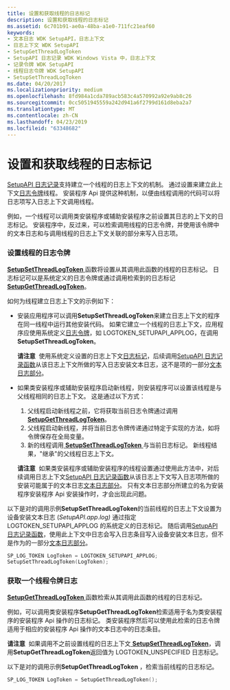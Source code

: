 ```yaml
---
title: 设置和获取线程的日志标记
description: 设置和获取线程的日志标记
ms.assetid: 6c701b91-ae0a-48ba-a1e0-711fc21eaf60
keywords:
- 文本日志 WDK SetupAPI，日志上下文
- 日志上下文 WDK SetupAPI
- SetupGetThreadLogToken
- SetupAPI 日志记录 WDK Windows Vista 中，日志上下文
- 记录令牌 WDK SetupAPI
- 线程日志令牌 WDK SetupAPI
- SetupSetThreadLogToken
ms.date: 04/20/2017
ms.localizationpriority: medium
ms.openlocfilehash: 8fd984a1cda789acb583c4a570992a92e9ab8c26
ms.sourcegitcommit: 0cc5051945559a242d941a6f2799d161d8eba2a7
ms.translationtype: MT
ms.contentlocale: zh-CN
ms.lasthandoff: 04/23/2019
ms.locfileid: "63348682"
---
```

# <a name="setting-and-getting-a-log-token-for-a-thread"></a>设置和获取线程的日志标记


[SetupAPI 日志记录](setupapi-logging--windows-vista-and-later-.md)支持建立一个线程的日志上下文的机制。 通过设置来建立此上下文[日志令牌](log-tokens.md)线程。 安装程序 Api 提供这种机制，以便由线程调用的代码可以将日志项写入日志上下文调用线程。

例如，一个线程可以调用类安装程序或辅助安装程序之前设置其日志的上下文的日志标记。 安装程序中，反过来，可以检索调用线程的日志令牌，并使用该令牌中的文本日志和与调用线程的日志上下文关联的部分来写入日志项。

### <a href="" id="setting-a-log-token-for-a-thread"></a> 设置线程的日志令牌

[ **SetupSetThreadLogToken** ](https://msdn.microsoft.com/library/windows/hardware/ff552216)函数将设置从其调用此函数的线程的日志标记。 日志标记可以是系统定义的日志令牌或通过调用检索到的日志标记[ **SetupGetThreadLogToken**](https://msdn.microsoft.com/library/windows/hardware/ff552211)。

如何为线程建立日志上下文的示例如下：

-   安装应用程序可以调用**SetupSetThreadLogToken**来建立日志上下文的程序在同一线程中运行其他安装代码。 如果它建立一个线程的日志上下文，应用程序应使用系统定义[日志令牌](log-tokens.md)，如 LOGTOKEN_SETUPAPI_APPLOG，在调用**SetupSetThreadLogToken**。

    **请注意**  使用系统定义设置的日志上下文[日志标记](log-tokens.md)，后续调用[SetupAPI 日志记录函数](https://msdn.microsoft.com/library/windows/hardware/ff550878)从该日志上下文所做的写入日志安装文本日志，这不是项的一部分[文本日志部分](format-of-a-text-log-section.md)。

     

-   如果类安装程序或辅助安装程序启动新线程，则安装程序可以设置该线程是与父线程相同的日志上下文。 这是通过以下方式：
    1.  父线程启动新线程之前，它将获取当前日志令牌通过调用[ **SetupGetThreadLogToken**](https://msdn.microsoft.com/library/windows/hardware/ff552211)。
    2.  父线程启动新线程，并将当前日志令牌传递通过特定于实现的方法，如将令牌保存在全局变量。
    3.  新的线程调用[ **SetupSetThreadLogToken** ](https://msdn.microsoft.com/library/windows/hardware/ff552216)与当前日志标记。 新线程结果，"继承"的父线程日志上下文。

    **请注意**  如果类安装程序或辅助安装程序的线程设置通过使用此方法中，对后续调用日志上下文[SetupAPI 日志记录函数](https://msdn.microsoft.com/library/windows/hardware/ff550878)从该日志上下文写入日志项所做的安装可能属于的文本日志[文本日志部分](format-of-a-text-log-section.md)。 只有文本日志部分所建立的名为安装程序安装程序 Api 安装操作时，才会出现此问题。

     

以下是对的调用示例**SetupSetThreadLogToken**的当前线程的日志上下文设置为设备安装文本日志 (*SetupAPI.app.log)* 通过指定LOGTOKEN_SETUPAPI_APPLOG 的系统定义的日志标记。 随后调用[SetupAPI 日志记录函数](https://msdn.microsoft.com/library/windows/hardware/ff550878)，使用此上下文中日志会写入日志条目写入设备安装文本日志，但不是作为的一部分[文本日志部分](format-of-a-text-log-section.md)。

```cpp
SP_LOG_TOKEN LogToken = LOGTOKEN_SETUPAPI_APPLOG;
SetupSetThreadLogToken(LogToken);
```

### <a href="" id="getting-a-log-token-for-a-thread"></a> 获取一个线程令牌日志

[ **SetupGetThreadLogToken** ](https://msdn.microsoft.com/library/windows/hardware/ff552211)函数检索从其调用此函数的线程的日志标记。

例如，可以调用类安装程序**SetupGetThreadLogToken**检索适用于名为类安装程序的安装程序 Api 操作的日志标记。 类安装程序然后可以使用此检索的日志令牌适用于相应的安装程序 Api 操作的文本日志中的日志条目。

**请注意**  如果调用不之前设置线程的日志上下文[ **SetupSetThreadLogToken**](https://msdn.microsoft.com/library/windows/hardware/ff552216)，调用**SetupGetThreadLogToken**返回值为 LOGTOKEN_UNSPECIFIED 日志标记。

 

以下是对的调用示例**SetupGetThreadLogToken** ，检索当前线程的日志标记。

```cpp
SP_LOG_TOKEN LogToken = SetupGetThreadLogToken();
```

 

 





